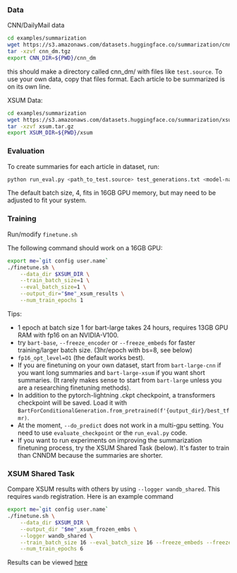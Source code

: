 ### Data

CNN/DailyMail data
```bash
cd examples/summarization
wget https://s3.amazonaws.com/datasets.huggingface.co/summarization/cnn_dm.tgz
tar -xzvf cnn_dm.tgz
export CNN_DIR=${PWD}/cnn_dm
```

this should make a directory called cnn_dm/ with files like `test.source`.
To use your own data, copy that files format. Each article to be summarized is on its own line.

XSUM Data:
```bash
cd examples/summarization
wget https://s3.amazonaws.com/datasets.huggingface.co/summarization/xsum.tar.gz
tar -xzvf xsum.tar.gz
export XSUM_DIR=${PWD}/xsum
```


### Evaluation

To create summaries for each article in dataset, run:
```bash
python run_eval.py <path_to_test.source> test_generations.txt <model-name>  --score_path rouge_scores.txt
```
The default batch size, 4, fits in 16GB GPU memory, but may need to be adjusted to fit your system.


### Training
Run/modify `finetune.sh`

The following command should work on a 16GB GPU:
```bash
export me=`git config user.name`
./finetune.sh \
    --data_dir $XSUM_DIR \
    --train_batch_size=1 \
    --eval_batch_size=1 \
    --output_dir="$me"_xsum_results \
    --num_train_epochs 1
```

Tips:
- 1 epoch at batch size 1 for bart-large takes 24 hours, requires 13GB GPU RAM with fp16 on an NVIDIA-V100. 
- try `bart-base`, `--freeze_encoder` or `--freeze_embeds` for faster training/larger batch size.  (3hr/epoch with bs=8, see below)
- `fp16_opt_level=O1` (the default works best).
- If you are finetuning on your own dataset, start from `bart-large-cnn` if you want long summaries and `bart-large-xsum` if you want short summaries.
(It rarely makes sense to start from `bart-large` unless you are a researching finetuning methods).
- In addition to the pytorch-lightning .ckpt checkpoint, a transformers checkpoint will be saved.
Load it with `BartForConditionalGeneration.from_pretrained(f'{output_dir}/best_tfmr)`.
- At the moment, `--do_predict` does not work in a multi-gpu setting. You need to use `evaluate_checkpoint` or the `run_eval.py` code.
- If you want to run experiments on improving the summarization finetuning process, try the XSUM Shared Task (below). It's faster to train than CNNDM because the summaries are shorter.    

### XSUM Shared Task
Compare XSUM results with others by using `--logger wandb_shared`. This requires `wandb` registration.
Here is an example command
```bash
export me=`git config user.name`
./finetune.sh \
    --data_dir $XSUM_DIR \
    --output_dir "$me"_xsum_frozen_embs \
    --logger wandb_shared \
    --train_batch_size 16 --eval_batch_size 16 --freeze_embeds --freeze_encoder \
    --num_train_epochs 6
```

Results can be viewed [here](https://app.wandb.ai/sshleifer/hf_summarization/table?workspace=user-)
